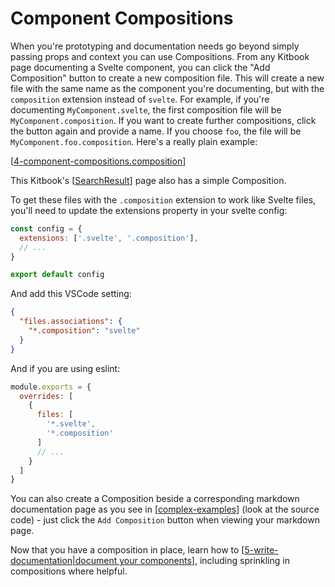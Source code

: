 # Component Compositions

When you're prototyping and documentation needs go beyond simply passing props and context you can use Compositions. From any Kitbook page documenting a Svelte component, you can click the "Add Composition" button to create a new composition file. This will create a new file with the same name as the component you're documenting, but with the `composition` extension instead of `svelte`. For example, if you're documenting `MyComponent.svelte`, the first composition file will be `MyComponent.composition`. If you want to create further compositions, click the button again and provide a name. If you choose `foo`, the file will be `MyComponent.foo.composition`. Here's a really plain example:

[[4-component-compositions.composition]]

This Kitbook's [[SearchResult]] page also has a simple Composition.

To get these files with the `.composition` extension to work like Svelte files, you'll need to update the extensions property in your svelte config:

```js twoslash title="svelte.config.js" {2}
const config = {
  extensions: ['.svelte', '.composition'],
  // ...
}

export default config
```

And add this VSCode setting:

```json title=".vscode/settings.json"
{
  "files.associations": {
    "*.composition": "svelte"
  }
}
```

And if you are using eslint:

```js twoslash title=".eslintrc.cjs" {6}
module.exports = {
  overrides: [
    {
      files: [
        '*.svelte',
        '*.composition'
      ]
      // ...
    }
  ]
}
```

You can also create a Composition beside a corresponding markdown documentation page as you see in [[complex-examples]] (look at the source code) - just click the `Add Composition` button when viewing your markdown page.

Now that you have a composition in place, learn how to [[5-write-documentation|document your components]], including sprinkling in compositions where helpful.

[//begin]: # "Autogenerated link references for markdown compatibility"
[4-component-compositions.composition]: 4-component-compositions.composition "4-component-compositions"
[SearchResult]: ../lib/layout/sidebar/search/SearchResult.md "SearchResult"
[complex-examples]: 2-compositions/complex-examples.md "Advanced Composition Use Cases"
[5-write-documentation|document your components]: 5-write-documentation.md "Write Documentation"
[//end]: # "Autogenerated link references"
